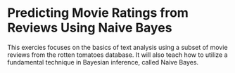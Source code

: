 # Predicting Movie Ratings from Reviews Using Naive Bayes
This exercies focuses on the basics of text analysis using a subset of movie reviews from the rotten tomatoes database. It will also teach how to utilize a fundamental technique in Bayesian inference, called Naive Bayes.
